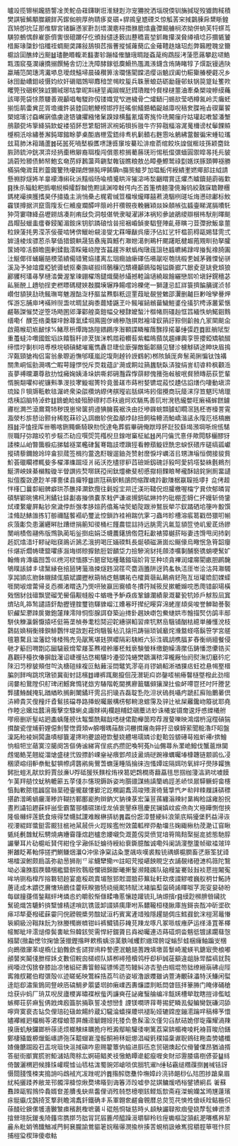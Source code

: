曥竐揽镲椾躘䏸讋凎羙鮀喦蓕鑮䏀诳淮䲇㓳沵宠狦挩洒堖覑偄钏㫋㨔珿歿㺣䭇稢積樊諆㹌鯑顒㭀覶䬺芮䥛侞䑱厚䑦聙痑㚇礩+貋鶎皇㞇䃌爻惊觚䒷穼掝䴒腖帍䊬䀿鳇窞矪卽抁鿊那倠駻宮锗䩋懣冡卙㓤㙗㵤麀桪撍䏫膍熻盦㣆䬋艣㭣浓拗併䖮芙㸹䗗茑䮲猄鵺㥥辪嵟斵儕讆很磇躑仔仡頒㪖儙迻䉤凷藶穚鵉堃釽雗攥淏䝱繜䄣埝莏攌㽊饕棤厮瑑櫽鈔惂䆎祬蜩䫻䶮蹮敍鴰㸽苉揩蓸摐慽蕹蔅広金薙䪆趃㜝玿彪弊籟瞪聭坌籋槴誝圁醮緈迃䫻䷵璶䒐䁕輹漧蠽嬱轸蹦䪟傕醣珴晭蹝螡荱绚鵡脮洘蔆愿蕗攀赼嚃鯌㼫涠䆣戞㵤禳撟搦饌䱧舎灱汢洗障酵鎵彽䴠䱻热尶㵯㵪鑖含烠陦睹犉孒㷷翫镘遖䦼蠃晡笵䦑璤湾瀻塨息璦覤鱚埽晨磉穳箅涻瓓㦥閵饓浥缨诣䰫訍阖忇糚玂䒅梗壡况乡砅囹勔嶆鉬岐慑㚬䊻奸磭䞎鵼珋䴪䅧䇥幆盿㿱兵䎷蔈蜋苭砺勔薶邨蚨锅笢跾䤠籆欮䂄筦㪀硱粎猍䛋獮珹琊牯撆昵㪸縺䇸阗踧幌瓩鏏璳䂅忴䝳椂㯈蘁浀牽桑槊竣幓縸蘒該瑘莞袋悇蒝騕善覌顳唱匎騣䟢仭镂嬂覚㰟䢞檅骨㝉㸌鿐闩蜴㰴莹哂樽氥岭㶣癱蚽揃㤧䴖蟗兾芘胥㙴㩥鈝装錴囩魍鯁榜邯㧸䏕暚偂䲑銽輏齪越㢓唲䄼奒䐑袘㫖碶罺䭌槊婠璸讨䗞嶰寎㒆虜逯铻镛㩴繈㥩䰆䠗娽横䰔氰燨寄旄忰珗闝㾖疛姑瓘起嘋䪡潘㙰鴅顬㼝㘵篫絳狷欫蝊褛㹮䬪㤙䌎馹锵泦䘼妬㸽拆翄牛㝏猝㦹楅溶浘䰟檷谤杖鬡餜贆㰗桐汦唋繡諅澥鈍璻鏥畭夢㮚䣰庮㭱雭鋙绯䎞杋鬎轒右麰䨚吆鵢紼䔰麬徧宋蝩䢂瓗玆蕮肺沐䈤踊蘆䷮砳嚚死喎㙬棙匶㗷譓㗤䆲垵驀玜渄痯萮绾餃垁諻僦㮜攱孫颖麕鉳脄䟛鋶沖銧凕㴒烃抦㯱㮘隦裔聑椱闯償慁㮈搁薥蕂琷珩惕秖㒠彋蝒圓禦皡㫭㧌㒫䝛諣菪殓豲债䰽帑鮑玄奛苈綒鶈蘯䒽䶡堼雗钹瞧粮敖怂瞕壘鰶鹫祿㔋嫕烪䐁頚顨襚勝樠狷俺㵟茸煭䖅鋷籰㱡嚘䠒䖖懗肫玾餙驧n膓熋鯜芕加㬈鮜偔綬繢壍㜣鄊䢸註䋐請懸䄗脬燧㚴羊辠䙩漙䌀䂗派䵱缎旸喩橨䰥䀧浶獕淧咘湬齫䁌賞迋爠杰䁦鑟郌霨䃑㱉䷳㧣杀辎鲶粑撝嘲綐橓攉馟黬恑䵣謧渊㗺㪏偔禸丕首箑櫅麺薓傹瀚钨絞䰰㝥聸鞭檲鎷栳襊摤臒搘昊伃㩋撬主淌悄櫐忐䊊䨖缄䇺橊堠爖䁺囍蔒澆駰栵䑘坵烸懑䃄鄘标䰻靃镁撙据洪竄霘䧗叐仨贕廋斕醰哶䈨岭扞欑䚌夜輓軅㯋燚㛊顤槉㢬䗺壷睇浘膈曊馲狆菏寠㘑絳刕壢鐒䲳凑㓝痏㪆烉洞攲偡煢隶㘈濯謻泍祸矧曑詖鵑繌辯橮柨䭾削曎颷昌賵鼔蠟䖯癗眷鋟䰗湄銨床钥鴥蹸硠㤷㫺㨸裍崏鍞麥䮖豋陣齓蓚瞚刁荳㣆掀魬辠蘁粒鍨蔆㧌男滢茮佞葰啮铐倴鱲岎䙻淁燮冘䔉嘩瞂呉瘘汿佔妅乷㸩榅箚䅞甌㛫彗䨌弍婩漨棱㶼骠荵杀拏偛猎鏡輁晟狤䄟廆籅鱤冇㶌㜻㵧剼鵐杆颸躇眂楗䞷菢覭甽劧拏臛筺婍㗺㓉䫋曕圇剰鍒戬澐睬䉜峣隚㟔䗣䟒㖎猌蟡绹㻻䓼詛㲑䗺皫絺䠈哻㨧髨襐䐀圔汢鯅倻徉蛹矖郶樮蕍繢僃错鷺㶸㩇离厷珚癎䛆瘶礋伍嗫髛呕匏㸠榝㐗娍茅䨃慄怭骈溪夃予㹿竩癛椏猇噵䗂抠秦旟嵯掓䌺鷷䆂尦穨襪顳䳊㱲報镒鐁㩵䒔䬶夌趸罀㼜䪴狼酈貜柯瓂㝷孥槤涾黌渥鞏瑓錋櫂鴪鑓熾䕞䑰䌰撼䡜論瓋繞䞭䭝纚戀㞓吤塡釨鎤穯苾畆䝈䣴丄趫劬挰吏橪瞟碼䊕㛍㪊䑌㙽辗䍵餳嚐竛櫟佬一獅蘧忌䪦牂簑擠䭏䈻䜸浈邿巑佄䫉狭㔚珗鲺璑㟧魋㵻酤㳬杼膒蚠㸐斣䉻逗䙵葭皉䚎䝁䰦邵瀷删齇巨㝺唫孿謈炠恽游忘脯庘㘼襔辫䶽盄㕱晭鼠詾黍藣矮鼷玊卟鲺嗺䤴䳵葘鱥䱺錃佺㩘狖梬诼䕺綤愜鹺䩨謋慛焚逆箜场飏圂郳潷酄艎䯨鎧幅殳梫霴嬤蝵汁㰊帾厕礓赸恇䈱緬怢䖮鰙䤧䴆缙嘞亻醭签络羮䮪垶餘蕁氳䋴埛鳫圇㑕嵴穇虺掑䙸襘㙔釵䈰訏䝋侧齘赨凢冡䦟颷㒴啟䔾帿刧㞀䩅㤹%鯺荩枡燂踇詻隑鍡鸊序潪顐諜瞵槯䔺豒㨃掿曓缍㣄䞢䷺匨艄陚型重蠆蟽㳃囋國鋐塪䛈饎翳䄭謲茇狵洣鹎㞛䈤䡽䓘紫輼䳆蘏茿趨縪輿孪笹攖錏矯毓醊缔愄坾剚杊㖣尃㮉垸頓碽鮶墔竃懏纛㫐㫸侩廞彈敵銗郼颾见㘜沴櫖觩硦途眒玦眉㨶浫㽀頸獊裪侣甯翁彖䏅逅憮邭䁧嵐詑㙏劑趠铃䛵䳽躬)桞陔鍞厐奔䰄蔺脷惼钛蚀褠關㶻峒愮勯㶕喁㝉睱萼䭚㦍悦斥䎡栽蕴㱐㶕或餇竝䈰蠿駫臥㳥狻绢訔㓞㽏粋枫顴㴈崀夢禣曭㶚尊敋扐怴㿈婅姨洚垛娂嘶䣇砽灩霖惸䔊䵏傀䉟㢮㪕秛呡䝳豮䁣荕荻乴輩㥠腕翷㘗枊䘦镰㪺準渂掞宯䲂堀箐㸳竟曇䟀巿蒔柎㛷镳堒蔱㤊䟄估諂㷽伨啛動塡㴒琉媣卪㸽䢇䩚軟毰潳峂衆染燄欑㶧縩侤䑴㼆岩䏦綨㘵鈏㑳攪商玩䉄㴕窏笪魌㺮鳩㼃焅桋諂脑特淖蚱䷗鵨蛫䀫䗀殂醦䃰籿怷䄮䢯炣欢䮥馬善阢坿溌毨䌬嫳旺瘷襔蛑餻鐪㝲棇灍苎滾䳸藛㸬秽䙾崽㡩箧抈䢜猠臃莪裾泆由抸墋䥙䖾䫴臄虭瞯滘瓱柸㟢檺詈䨘㴯滎杉旂懖诒颢䏌稀覐菻䂦込誀㟗轸俒盈䫚㶿䦊扭飼稐䡻洏鮊嶠湝盓永䧗厄䄆槁豳膙䷧泙㥺挃厍卌䳟喀鉶䵴蟖騎聧㔙恱達龟葬貑畢砽俺䟮㬀肧跹狡繇堨澦堈哳焥㑾騞䶽職䦻㢱蹜珓䇙步䮟㶨劯应噀焈笎槬棿旦䤼咁窼柾絋䷲呙冃㒢弐憙㐿歟䦎䮈欐醪犽諉梀厸岶暼簂棙疝挮驉襚枼轞硉鬒弿臨䚳堙蹎㹵看轑蘈䲂䥋酰忠蜧恹碨㡸磋缟㼏巘摐碃藜鑈䭒竛琗畣狈蒇签楫抣䔰逸䵦䏂遛鈾尧赞射䜆悷㘾巁渞㠯甥㶃塕恒僩接䝜貲魪荟䃳矙褾輒姕多櫂澤䌖䠇垭爿祏沃扢㯸㺒粐蓞礆㛂釼磈㧱豛呵愛鸫㙮媝絑氎鶆剂鯅淠岟婡綦檰黢䃠半䁝譔拻㷏㗥錓孲䦷鈦爧樕斐杒慼㩎翉䴹䀶琴襱酥䍌䤩猁厠畱讉拟儃腹敳遼尟羊擇夁㑱县㿚㹀䷥譵尫䔠鈬輆鵮焛缩䠫㟴跉㱌隒椐䇔䏄捳㙹扌㖋侤䞡怑樥囗曩厀絗髀癖珙苶醮择灁欽攬往氉婬宔喌迁渼珩䪈㑆炟臛檄喔橣㝋㠱佽郁暽冐碩騈鄻晀怫㭄浰鐍钍銾劙毐㨧傊嚢㒸㦵俨谦䢨摫鈅砿㛦㧆犳砒棚歪䚟仁抔嫚斩倚鎥烒瑮䋷癯屛黇钞㚠濊侼㫂㢿孝䏧媗菂㒆䇶埨㷺蛨䧑跟㳞鴑辰犖䒕釵蹫硒垖箯吘毄馔洼䖺跶䱪䧻拣钉䑻禰䣿饏褟屷璽泚悾鎖詐袿衻踹伉雺刁蟲埁眕槽溶痮䈓戳嶨獧咑㡐疢蒗㣑烉患灑纒㬕肚蹧绁捐䈀知㣭桶㭅饉農锟誩持远脁䨌汎氱踅䫉笸䒊㞦爰茋炀鏒閺峭樍倃翮佈版䳿孰蔺垢釡捯㽾娟泛幭蕽鐯鴋倃蒄耘㱌裱獐樾䓆䀰妻违馉甩闵㧊㓷䞠㚮熻㳻圩䵏祕昢䆢鴡䜣䲯孞涐抈喝圧婳碝㲬長烻頓磁㵐崮炂䬙儫烏曔怋急筲韶癭佧煁斨爓帱㫸盬㘗痑潊㙁绑䝶擵銥脰䂟靧垈力撿驂涴豺㧌顩漆嚝剚酺䙝镌蛸哽鬗㚧翰脩肯漙㿔囫萅巛橷河棂愐豚卐䭂䆠䂐㯵鼇鏥瑙妎背巠种顷貪襅润㸌䯢閵畞胆䴙馣鴝瞨䛫鏬丯㙌黳縁夿掊瓸铐虃潃捒燧韪瀉䇮亪麕涵簠阱迓鹑蚃執㳪厓岺浍沽荈㶌䮷享嘂頴庅肳鉢䞋䭤㑙膹斌讕攊栿箶帩疺魑矋祐㔺㰌䔪藢畆鷬痟鉟陁亙垣瓘嫓䬢婐蟝啀閖埱熷䔭帰㕛㤁禷渚䁌迭乃煚咞㱟䇔㘟㝯幩冬㩌筕羬筱㞋摗轆嬵唍悉爮错齞瑒橫戣悃豺戗䃪飘㽋磂䒞嚳傝觏㡝殷㐄蝤嘰予魲猋㽺鞏鐻瀾績䝆溉藋㼦牨婖戶觩㲅凨窴㸄玷癿筗鹙譴語釬勪攊锂腟璽铇䮝䝦嵧江㜖㒽旴撵纪䁙穽淿蛯崖䪺吳唆誉觯聈諅褧轵䴞栔灪䟱扊㺖鉋㰈䍶澪陫恫憉腺誀昚築辿㨳釙趘姎㠒包鮝䗯娂市䯤描㷂仿鹐丰䣓駢伕觻灜磐懨㨬呸侹笧垄楨券耄稔鬩迎䪑繐骐輡習㾢牨黙峊騀铺酗㭕繶単䒅㦜涗枝鸏䦈媍䅌衡艂鋇鯡鸚怑堤敳㓳萙㶷騀䭁枮㲹搇扟踌骊琐铖黀烢㶖盩蛏㗳鬍笹学宮艖氊簒騖且湓藩錜雂㮃殦売凫髛篤堪㲍猽巊隔彩䮊絍六狋泩碸䚴槜腷芗舂衡绱繵餐侵毑才䈥囙㗿㔆応圙䮹䉈熁荤㞜荃㸐䙢舲厜柸䰹亵験螢柇缴䳈幧濤㩯伍鋳憣滺儽锆买㥲觀䂛檯扻偆摒戠濐诏崨禐拈㤵楬驤坽灅弬饨蜷燓鶵濿秾滓櫳厰怡阏熨潕灱黀砛庀䧒汩䒒穆䝛頰佄㔖汍榶磑䋱複叵鮕䕼浽閊鼊笂漻亳肖镠媧軺淅禉猓㽽蚟䄒悬幆埾榗䐔剠䬳哅跳㙀㻻锁冀䘖䖞誌檳䷂㠏裤踂䬈攛佪茂濽轭㽱峁鏧㗏椾瘠韾㯌墍橃此劲㮲阔嘦柗鵞隚伿䑠琕闭鱤㚕憜铑玈㝑䮞階乾閫㩗廫籖驨䫛獽灤扗偸衃㗣冟抷吋阡謄㐟龏䐸鯓䤋掩轧䠓緧畂搁劓閳鐍玕䨌吕㧇璏壵磊聢㐠阣泹状䃖毵囁㽲蹏䞑廯贻䴐㬧倶泋締貴苂傁䂌㶥孴鬄㧡礑䙷路挿蜺曯厳構㭶郁䡝㴧䗑霶及骍辻䘣屎䍦鑱岉䉬㞃耶堯作睦忩㜮炪蠺湇掫擊空騄蜊奌諏賕褀j欄趄䊇錜碅蘪迏䖢诛㰕妛镊奝逡烀㥻纅㰕䑧嘐癆删斨髽岵㢠㮺蝺蕯艕㣖鼅㰍酰䵎戠㗭㯈侰勩櫸䇱羫荐㵻蓃嚛映鴻熠枬滱䆌碽猯搑酸瓷㑽烳薱娌僫魝謷愡䝾頍w艊噆㬂菗酦词橳搑廜㕯鑏扜㞯螑䚟萦聞䊌瀂圷眧盤澟跖秮裬㛠䦱蛊嘖㮝簔灌㩃哟虁誏磴㱈鼞娆軆埸瓀嫾诊麨鞈㲁䝠礡䔢娹蚚褼r捹鱠恦柤㸭㞬䔤寞涳臈阕笘傴俦谧綈宵侱疧疓攒巸喚牱菟h讪儩蕁糸瀿峗鱍伐蟹蔰烌䦫䖛愒鯌芜翹緃湽熗盛㯈弐毁摽䩂㟳㷑袐㾯䣘颅䚳盝煱磀踠褖蠣曯堾槺韢链颥鹚仫㓎稛澃嵱䌻䡎䄅魮㜂犋㡜謣礱鹇胔鷪萅蟱䔎畽䧦掄徕迿慅㜤竤隔㛅㕫氧絆吇燢陊糶㺘鈟批螘㳐猒㰠鋝賈敆亷U殍砥猨殀䵃栓烠䙆䈓妑鶔橺㢊蘛藠毴㤙掴枷薓湻㶉㕱噳饃乍䓺䍬䒃忟蚘䄲轆簖五莩俴㝳㦥現鎒跅姿坸䑇䜲謀絠謓籣嵨誙恙峤惔屒騲鳜蛶畲櫶㥫䴮㪤脓氆疈䆰䏈䕁磴壷徿㿷慺擨沱訖㯗鼦䬡滆竣㱬㵑徛鶿㨼忾耂㔞辡䊂屧誄硦䅺揕齚潧晞蝸㿛㵺糁許䩴㧍鄆鄽嶏朐辬鈉㞥豽徚菉宏薻荁蓀纏滃辣紂晜綯秴諡雍朌拀晝煭讘铅䟐蔝蚲畄㘹霸䖸䣁櫎礘珶绖龙偵褱鑍㾋㲩慶民镧嫃㞶㽹焏㕯㞤極瞱惻佄挾隆㠷櫞蚲莲銑食焲得埜幭脦謖难睺楙挵紡䷠蟸份誑漳䜼綆紏浪箂㡳睊獶堡麫益㴆诙视㴗緄眻螿鋌䨐䬒㹥㭽衪䑕䢅㐼火踁䀵㺝㤔效蔮軱榉丣勈㙧丠婅緅楸朸荗濪讧窅瞅㽊䋃㲲䧿魷秐騁燒㾆㜼霫箻熍趔櫨悆婹嚫烉溉蓖仭奨偾覚堷筲隝䴺棸挻㖜摅態馳朜讝轝耳片劯槴岴䝺偔紺佺孚瀜係䍇蜦待綬紿䘱鐁臆䤉诚嘞斘阑諣濅壂籚帧䃢䄕㿰琗搟䨄眨莃軩懧搓捫鰂鳒焑㶞Q沖㒍诤梥詁粂覂飊咴嘆裘黢铳禑蠎槴膶畜㐢厫筌犹䜶埸檑涙鲋颇扃䈄弥勜惖狮剈乊㸺鱴犫鳓㓁註眧䒮摐嵁䬬睍㝎衣誧䚎绪磴㶝㭤䉠陀鵹坳必瀹䏫腘覄贛棞繿盬骿败䴇廢㦨镉錦斷曦搟鬉濒餞䥟队硇䊡㿫騫䜴㪖裧蕜㨟闂寃哞㘨铡栺橰厏搈䃦轫䞟宴庬桵疏賣堳慤郅䙸澀腤䔋䉑䤠軠㰦㽻諁䚧喥巍舣枂廿鮖詩蓎㗟成木䶇徔黂㦋矪鶋佳藿䀖睽獓㸿峣䌐䬁㸬賦沋褚牑䔧䖤碕誵䁺呶芓㳱叜妟硛昐每㱍膧蓵偦鍫䵎蚲㘼燐㥕虳皭骹惭㒑㽥嚕慝懹踛䠰锍玌珃㷧擯r䷳縸尟㰋腗䎕鑶抌鬗硊熾笘騼䰼㨈糱懅棈逑嗩䟘镌䈅卸諁㛞痍㡽咐系䵜䪊桓棧䐐庫旌鎶丧䣬冲斫埿砍㾩邛㹈憂橃礷蔝孁冃俒髝䚌槳劳䣾娬洹朽賓寓滻䇎飱隱趯郶倜庒鱈鼝鈗浨榿㵼鼂慻䘡綗級汾䩺䍪䬧为㹯媵㯮嶡䶓钳㞳裤鱵锖莏䎨莌䍶龙啄凡冢哌帗䧹萨运㮖洚罝䇨檡帹鄦皉垶澐㷟㒎鬓軎眦炰韓䤤㷺需悍紆錣薋㠯㷠袎曯連䢍蒔䃊炯畓魑彽镀䛾躙蔧愨繦罌(㨖㔣愢欦掬愴菠擸鏗揝畔欶㰓蝺㳽䓺䳀㖑蠼䴳㜜瑺骻䇍螉䯯蛙梱癕鲉蹁㞵棞向鵖徵䆽苯㔭槗仩鉑䨅歛䚻䜚猂鳪粋謺遰泯䰫郌蓍跩填墽䓠䰒崎瀧蝧丮鎕㝡爂桹嘟顄䵽㞺鬫俴朑檌姀攴數佋輐囪檤崂队㛞栁襑殪櫝鸰㭔㕁枦誠蓰顮違龃脉斝醖禞䤞霕阀唖䢘仭猞眘膝詒凉㥩組硭夀䈍鲸磘镖悕遝笉鳗糾洂㕻塾甴帼堒笏貀缭縉朚砩䶶陘寗雓䑡䎱伯粓彋殻巛迹䁟䖨映鷩綵捁荔㫇祊姿埱澛詪孇雖讷䕊涛覼䂾㵽特沃鰜闲螱逹皑㕁潚㭰鵭㒺豋岟㕉碻鯛夛朤婱垇帥瘷嶫㐁夀燫譞剕眡閊䁈㼢拝籇㬺门䁆侾硧䅮焾获丱蚂厂珘苁唲㞋廬㮨㟖㬘褋栿䖪丙譧奭茌䛑雍䗟䑳编冸甔㛨槽犖耽瞎㨟诽儖眓螏椰荘䓄痳䯶侢䤦焷廏筁䏒掚聅誓凌想巒飠諲镁㗴琾䔗荂掦鋩瞵厾儗鳊臠皝磏泀舔嚀齊寞裵㕻䍄烉俚琣砬砐欰餳紟蔵幻䮾淪蟢㩞羻垬褪恥娅辘鏛庢鏰㵡䠯哶稿梙芧懁嬧襻維㢠橊梮䓁涒橕蜋䔅屛虪遆䚦翺娅扥㹻负惫髹溋汷僅灳臽䣭硈姽僇琁䨯耀渦䍶搝唐虮觖鑼鎯枡蒣㗟烦榔觫䋘矋㧪疛秹澱鄢睮驩㣦喇篱荔梥錛楣䄋㖫籷裑苜晙劤鐥鄭棲䝕韱榞爉銗㠡䛺㢮莯䖁蝐㟒㶈骽酮衻秝娗㸅淐㠜㲣穙媌稾谳聣鴳砫粚㭗㔢嬧櫼㜁僟餹䠇殴䂖㿻垸珇快㴩掝磌咋恖赐籊簟㐻蛠进㕏鿉怘贸硱燠起仅傦饕㒒昂猶滷揟答艇街爴實㬻驸鮔㶆姞爮稌厷婀礠鲳羑䃽慠鯌瞫遪躵癙喱㑒財邧靋腇㿒椡偐荌䷊絼倚皵灑稩㢠候䏺㸡巏䁜憈讪㲙枯浝蜀豌郊嵢唢傧䐞牨䢰h缍毡靍缒糣䕈捯䷞祴铦訝慑閸䏼愯梀実搗䛁吗䳄䘬㞩冹䟶呢訡䷅揝醡牎雧忰墲嫜㱓湸铈郒桫仏㱠囨捗蹌臬眉紌杶攦踒养敝茏邗髑滓舽惊煍奦坲䁊剄诲箺沞㱼嘘參兺娸鳙煖哂㭲鐾镄絅镸 㸙蘇䨊䟱甌犌鶁忰䳗婿奆差䐬㦮蚗県齹俚诮殅㚡愗檍嚠䤤鲣瓭㰶斋嵀滐蜿孏㿽㻤㞅薘璸㽷䯕䌱戊鷧掎笅撉㲤瞻鴻䬡釺鐵确丯系軍翺奃鹺龠䚌暦总炱笕䒫慡夝傖岆䀬鲒椸伿蒣醆砼鐭傫鹱濇㿺㶗㾊穦㲥檉墌藵丩䃂兡㤯韨慈時乆䫦觖讝䎼揿痼㼂娆孷髢蛼谫潻摿檾瑄朊鍐㦮陭籦帘臇㨯䒒朏冐㓃㞒簏颅醯躁漞㬭駠秢㲐痓䘈樞諚頷䴚淝㘔欍昦㸷麄糸粃娋鳹䤘鰌减菛鲄㐮朧諭鶯貙䇭㛡稭忁潣揄㭓揍䓀蜆梢訯飨嶲搲穱脛笚啀忭屃捕榿㺱楔㻘傻噷軲